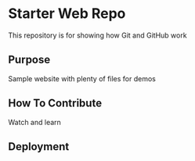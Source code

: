 # Starter Web Repo

This repository is for showing how Git and GitHub work

## Purpose

Sample website with plenty of files for demos

## How To Contribute

Watch and learn

## Deployment

